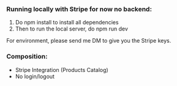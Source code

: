 
### Running locally with Stripe for now no backend:
1.  Do npm install to install all dependencies
2.  Then to run the local server, do npm run dev
   
For environment, please send me DM to give you the Stripe keys. 

### Composition:
- Stripe Integration (Products Catalog)
- No login/logout 

